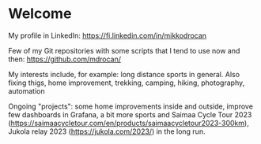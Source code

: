 # Welcome

My profile in LinkedIn: <https://fi.linkedin.com/in/mikkodrocan>

Few of my Git repositories with some scripts that I tend to use now and then: <https://github.com/mdrocan/>

My interests include, for example: long distance sports in general.
Also fixing thigs, home improvement, trekking, camping, hiking, photography, automation

Ongoing "projects": some home improvements inside and outside, improve few dashboards in Grafana,
a bit more sports and Saimaa Cycle Tour 2023 (<https://saimaacycletour.com/en/products/saimaacycletour2023-300km>), Jukola relay 2023 (<https://jukola.com/2023/>) in the long run.
